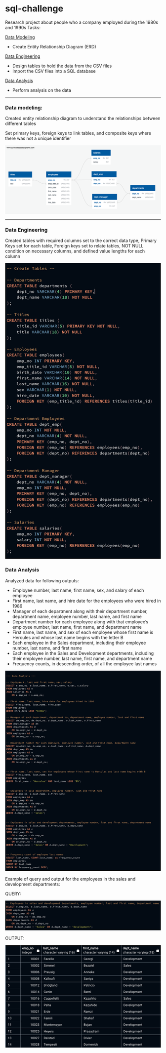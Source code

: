 # sql-challenge

Research project about people who a company employed during the 1980s and 1990s
Tasks: 

[Data Modeling](https://github.com/caitlin-hartley/sql-challenge/tree/main#data-modeling)
  * Create Entity Relationship Diagram (ERD)
    
[Data Engineering](data-engineering)
  * Design tables to hold the data from the CSV files
  * Import the CSV files into a SQL database

[Data Analysis](data-analysis)
  * Perform analysis on the data

---

### Data modeling:

Created entity relationship diagram to understand the relationships between different tables

Set primary keys, foreign keys to link tables, and composite keys where there was not a unique identifier

![erd](https://github.com/caitlin-hartley/sql-challenge/blob/main/employeeSQL/employees_erd.png)

---

### Data Engineering

Created tables with required columns set to the correct data type, Primary Keys set for each table, Foreign keys set to relate tables, NOT NULL condition on necessary columns, and defined value lengths for each column

![create_tables](https://github.com/caitlin-hartley/sql-challenge/blob/main/images/table_creation.png)

### Data Analysis

Analyzed data for following outputs:
 * Employee number, last name, first name, sex, and salary of each employee
 * First name, last name, and hire date for the employees who were hired in 1986
 * Manager of each department along with their department number, department name, employee number, last name, and first name
 * Department number for each employee along with that employee’s employee number, last name, first name, and department name
 * First name, last name, and sex of each employee whose first name is Hercules and whose last name begins with the letter B
 * Each employee in the Sales department, including their employee number, last name, and first name
 * Each employee in the Sales and Development departments, including their employee number, last name, first name, and department name
 * Frequency counts, in descending order, of all the employee last names

![data_analysis](https://github.com/caitlin-hartley/sql-challenge/blob/main/images/data_analysis.png)

Example of query and output for the employees in the sales and development departments:

QUERY:

![query](https://github.com/caitlin-hartley/sql-challenge/blob/main/images/employees_sales_development.png)

OUTPUT:

![output](https://github.com/caitlin-hartley/sql-challenge/blob/main/images/sales_development_output.png)
